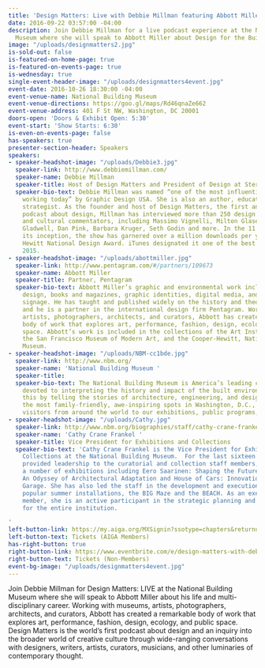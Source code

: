 ```yaml
---
title: 'Design Matters: Live with Debbie Millman featuring Abbott Miller'
date: 2016-09-22 03:57:00 -04:00
description: Join Debbie Millman for a live podcast experience at the National Building
  Museum where she will speak to Abbott Miller about Design for the Built Environment.
image: "/uploads/designmatters2.jpg"
is-sold-out: false
is-featured-on-home-page: true
is-featured-on-events-page: true
is-wednesday: true
single-event-header-image: "/uploads/designmatters4event.jpg"
event-date: 2016-10-26 18:30:00 -04:00
event-venue-name: National Building Museum
event-venue-directions: https://goo.gl/maps/Rd46qnaZe662
event-venue-address: 401 F St NW, Washington, DC 20001
doors-open: 'Doors & Exhibit Open: 5:30'
event-start: 'Show Starts: 6:30'
is-even-on-events-page: false
has-speakers: true
presenter-section-header: Speakers
speakers:
- speaker-headshot-image: "/uploads/Debbie3.jpg"
  speaker-link: http://www.debbiemillman.com/
  speaker-name: Debbie Millman
  speaker-title: Host of Design Matters and President of Design at Sterling Brands
  speaker-bio-text: Debbie Millman was named “one of the most influential designers
    working today” by Graphic Design USA. She is also an author, educator, and brand
    strategist. As the founder and host of Design Matters, the first and longest running
    podcast about design, Millman has interviewed more than 250 design luminaries
    and cultural commentators, including Massimo Vignelli, Milton Glaser, Malcolm
    Gladwell, Dan Pink, Barbara Kruger, Seth Godin and more. In the 11 years since
    its inception, the show has garnered over a million downloads per year and a Cooper
    Hewitt National Design Award. iTunes designated it one of the best podcasts of
    2015.
- speaker-headshot-image: "/uploads/abottmiller.jpg"
  speaker-link: http://www.pentagram.com/#/partners/109673
  speaker-name: Abbott Miller
  speaker-title: Partner, Pentagram
  speaker-bio-text: Abbott Miller’s graphic and environmental work includes exhibition
    design, books and magazines, graphic identities, digital media, and architectural
    signage. He has taught and published widely on the history and theory of design,
    and he is a partner in the international design firm Pentagram. Working with museums,
    artists, photographers, architects, and curators, Abbott has created a remarkable
    body of work that explores art, performance, fashion, design, ecology, and public
    space. Abbott’s work is included in the collections of the Art Institute of Chicago,
    the San Francisco Museum of Modern Art, and the Cooper-Hewitt, National Design
    Museum.
- speaker-headshot-image: "/uploads/NBM-cc1bde.jpg"
  speaker-link: http://www.nbm.org/
  speaker-name: 'National Building Museum '
  speaker-title: 
  speaker-bio-text: The National Building Museum is America’s leading cultural institution
    devoted to interpreting the history and impact of the built environment. We do
    this by telling the stories of architecture, engineering, and design. As one of
    the most family-friendly, awe-inspiring spots in Washington, D.C., we welcome
    visitors from around the world to our exhibitions, public programs, and festivals.
- speaker-headshot-image: "/uploads/Cathy.jpg"
  speaker-link: http://www.nbm.org/biographies/staff/cathy-crane-frankel.html?referrer=https://www.google.com/
  speaker-name: 'Cathy Crane Frankel '
  speaker-title: Vice President for Exhibitions and Collections
  speaker-bio-text: 'Cathy Crane Frankel is the Vice President for Exhibitions and
    Collections at the National Building Museum.  For the last sixteen years she has
    provided leadership to the curatorial and collection staff members, overseeing
    a number of exhibitions including Eero Saarinen: Shaping the Future, Hot to Cold:
    An Odyssey of Architectural Adaptation and House of Cars: Innovation and the Parking
    Garage. She has also led the staff in the development and execution of the Museum’s
    popular summer installations, the BIG Maze and the BEACH. As an executive staff
    member, she is an active participant in the strategic planning and budgeting process
    for the entire institution.

'
left-button-link: https://my.aiga.org/MXSignin?ssotype=chapters&returnurl=http://dc.aiga.org/event/design-matters-debbie-milman-featuring-abbott-miller-design-built-environment/
left-button-text: Tickets (AIGA Members)
has-right-button: true
right-button-link: https://www.eventbrite.com/e/design-matters-with-debbie-milman-featuring-abbott-miller-design-for-the-built-environment-tickets-27960675132?ref=ebapi
right-button-text: Tickets (Non-Members)
event-bg-image: "/uploads/designmatters4event.jpg"
---
```


Join Debbie Millman for Design Matters: LIVE at the National Building Museum where she will speak to Abbott Miller about his life and multi-disciplinary career. Working with museums, artists, photographers, architects, and curators,  Abbott has created a remarkable body of work that explores art, performance, fashion, design, ecology, and public space. Design Matters is the world’s first podcast about design and an inquiry into the broader world of creative culture through wide-ranging conversations with designers, writers, artists, curators, musicians, and other luminaries of contemporary thought. 